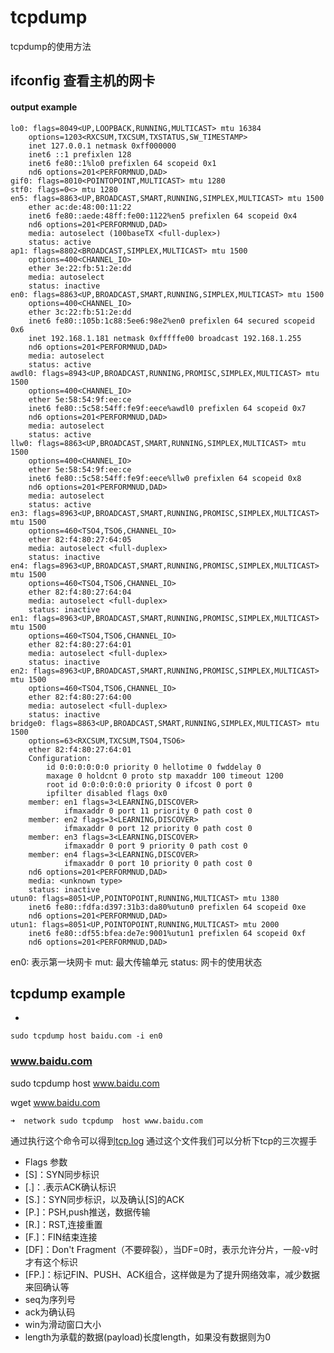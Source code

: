 
# tcpdump

tcpdump的使用方法

## ifconfig 查看主机的网卡

#### output example

```text
lo0: flags=8049<UP,LOOPBACK,RUNNING,MULTICAST> mtu 16384
    options=1203<RXCSUM,TXCSUM,TXSTATUS,SW_TIMESTAMP>
    inet 127.0.0.1 netmask 0xff000000
    inet6 ::1 prefixlen 128
    inet6 fe80::1%lo0 prefixlen 64 scopeid 0x1
    nd6 options=201<PERFORMNUD,DAD>
gif0: flags=8010<POINTOPOINT,MULTICAST> mtu 1280
stf0: flags=0<> mtu 1280
en5: flags=8863<UP,BROADCAST,SMART,RUNNING,SIMPLEX,MULTICAST> mtu 1500
    ether ac:de:48:00:11:22
    inet6 fe80::aede:48ff:fe00:1122%en5 prefixlen 64 scopeid 0x4
    nd6 options=201<PERFORMNUD,DAD>
    media: autoselect (100baseTX <full-duplex>)
    status: active
ap1: flags=8802<BROADCAST,SIMPLEX,MULTICAST> mtu 1500
    options=400<CHANNEL_IO>
    ether 3e:22:fb:51:2e:dd
    media: autoselect
    status: inactive
en0: flags=8863<UP,BROADCAST,SMART,RUNNING,SIMPLEX,MULTICAST> mtu 1500
    options=400<CHANNEL_IO>
    ether 3c:22:fb:51:2e:dd
    inet6 fe80::105b:1c88:5ee6:98e2%en0 prefixlen 64 secured scopeid 0x6
    inet 192.168.1.181 netmask 0xfffffe00 broadcast 192.168.1.255
    nd6 options=201<PERFORMNUD,DAD>
    media: autoselect
    status: active
awdl0: flags=8943<UP,BROADCAST,RUNNING,PROMISC,SIMPLEX,MULTICAST> mtu 1500
    options=400<CHANNEL_IO>
    ether 5e:58:54:9f:ee:ce
    inet6 fe80::5c58:54ff:fe9f:eece%awdl0 prefixlen 64 scopeid 0x7
    nd6 options=201<PERFORMNUD,DAD>
    media: autoselect
    status: active
llw0: flags=8863<UP,BROADCAST,SMART,RUNNING,SIMPLEX,MULTICAST> mtu 1500
    options=400<CHANNEL_IO>
    ether 5e:58:54:9f:ee:ce
    inet6 fe80::5c58:54ff:fe9f:eece%llw0 prefixlen 64 scopeid 0x8
    nd6 options=201<PERFORMNUD,DAD>
    media: autoselect
    status: active
en3: flags=8963<UP,BROADCAST,SMART,RUNNING,PROMISC,SIMPLEX,MULTICAST> mtu 1500
    options=460<TSO4,TSO6,CHANNEL_IO>
    ether 82:f4:80:27:64:05
    media: autoselect <full-duplex>
    status: inactive
en4: flags=8963<UP,BROADCAST,SMART,RUNNING,PROMISC,SIMPLEX,MULTICAST> mtu 1500
    options=460<TSO4,TSO6,CHANNEL_IO>
    ether 82:f4:80:27:64:04
    media: autoselect <full-duplex>
    status: inactive
en1: flags=8963<UP,BROADCAST,SMART,RUNNING,PROMISC,SIMPLEX,MULTICAST> mtu 1500
    options=460<TSO4,TSO6,CHANNEL_IO>
    ether 82:f4:80:27:64:01
    media: autoselect <full-duplex>
    status: inactive
en2: flags=8963<UP,BROADCAST,SMART,RUNNING,PROMISC,SIMPLEX,MULTICAST> mtu 1500
    options=460<TSO4,TSO6,CHANNEL_IO>
    ether 82:f4:80:27:64:00
    media: autoselect <full-duplex>
    status: inactive
bridge0: flags=8863<UP,BROADCAST,SMART,RUNNING,SIMPLEX,MULTICAST> mtu 1500
    options=63<RXCSUM,TXCSUM,TSO4,TSO6>
    ether 82:f4:80:27:64:01
    Configuration:
        id 0:0:0:0:0:0 priority 0 hellotime 0 fwddelay 0
        maxage 0 holdcnt 0 proto stp maxaddr 100 timeout 1200
        root id 0:0:0:0:0:0 priority 0 ifcost 0 port 0
        ipfilter disabled flags 0x0
    member: en1 flags=3<LEARNING,DISCOVER>
            ifmaxaddr 0 port 11 priority 0 path cost 0
    member: en2 flags=3<LEARNING,DISCOVER>
            ifmaxaddr 0 port 12 priority 0 path cost 0
    member: en3 flags=3<LEARNING,DISCOVER>
            ifmaxaddr 0 port 9 priority 0 path cost 0
    member: en4 flags=3<LEARNING,DISCOVER>
            ifmaxaddr 0 port 10 priority 0 path cost 0
    nd6 options=201<PERFORMNUD,DAD>
    media: <unknown type>
    status: inactive
utun0: flags=8051<UP,POINTOPOINT,RUNNING,MULTICAST> mtu 1380
    inet6 fe80::fdfa:d397:31b3:da80%utun0 prefixlen 64 scopeid 0xe
    nd6 options=201<PERFORMNUD,DAD>
utun1: flags=8051<UP,POINTOPOINT,RUNNING,MULTICAST> mtu 2000
    inet6 fe80::df55:bfea:de7e:9001%utun1 prefixlen 64 scopeid 0xf
    nd6 options=201<PERFORMNUD,DAD>
```

en0: 表示第一块网卡 mut: 最大传输单元 status: 网卡的使用状态

## tcpdump example

-

```text
sudo tcpdump host baidu.com -i en0
```

### www.baidu.com

sudo tcpdump host www.baidu.com

wget www.baidu.com

```text
➜  network sudo tcpdump  host www.baidu.com
```

通过执行这个命令可以得到[tcp.log](https://github.com/dtest11/dtest11.github.io/blob/master/playground/network/tcp.log#L1) 通过这个文件我们可以分析下tcp的三次握手

* Flags 参数
* \[S\]：SYN同步标识
* \[.\]：.表示ACK确认标识
* \[S.\]：SYN同步标识，以及确认\[S\]的ACK
* \[P.\]：PSH,push推送，数据传输
* \[R.\]：RST,连接重置
* \[F.\]：FIN结束连接
* \[DF\]：Don't Fragment（不要碎裂），当DF=0时，表示允许分片，一般-v时才有这个标识
* \[FP.\]：标记FIN、PUSH、ACK组合，这样做是为了提升网络效率，减少数据来回确认等
* seq为序列号
* ack为确认码
* win为滑动窗口大小
* length为承载的数据\(payload\)长度length，如果没有数据则为0

